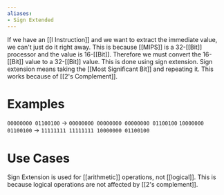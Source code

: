 ```yaml
---
aliases:
- Sign Extended
---
```


If we have an [[I Instruction]] and we want to extract the immediate value, we can't just do it right away. This is because [[MIPS]] is a 32-[[Bit]] processor and the value is 16-[[Bit]]. Therefore we must convert the 16-[[Bit]] value to a 32-[[Bit]] value. This is done using sign extension. Sign extension means taking the [[Most Significant Bit]] and repeating it. This works because of [[2's Complement]].

# Examples
`00000000 01100100` -> `00000000 00000000 00000000 01100100`
`10000000 01100100` -> `11111111 11111111 10000000 01100100`

# Use Cases
Sign Extension is used for [[arithmetic]] operations, not [[logical]]. This is because logical operations are not affected by [[2's complement]].